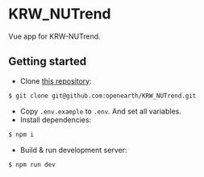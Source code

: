 # KRW_NUTrend

Vue app for KRW-NUTrend.

## Getting started

- Clone [this repository](https://github.com/openearth/KRW_NUTrend):

``` bash
$ git clone git@github.com:openearth/KRW_NUTrend.git
```

- Copy `.env.example` to `.env`. And set all variables.
- Install dependencies:

``` bash
$ npm i
```

- Build & run development server:

``` bash
$ npm run dev
```
